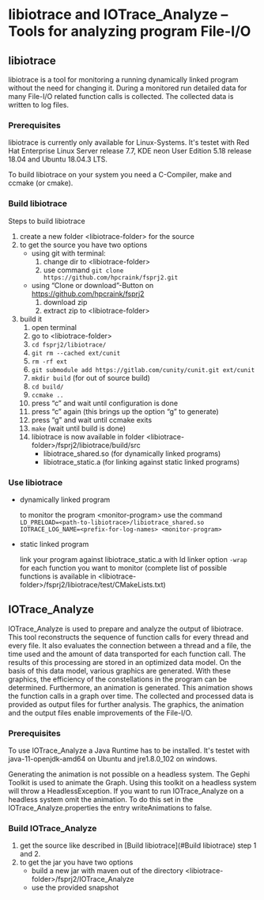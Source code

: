 # libiotrace and IOTrace_Analyze – Tools for analyzing program File-I/O 

## libiotrace

libiotrace is a tool for monitoring a running dynamically linked program without the need for changing it. During a monitored run detailed data for many File-I/O related function calls is collected. The collected data is written to log files.

### Prerequisites

libiotrace is currently only available for Linux-Systems. It's testet with Red Hat Enterprise Linux Server release 7.7, KDE neon User Edition 5.18 release 18.04 and Ubuntu 18.04.3 LTS.

To build libiotrace on your system you need a C-Compiler, make and ccmake (or cmake).

### Build libiotrace

Steps to build libiotrace

1. create a new folder &lt;libiotrace-folder&gt; for the source
2. to get the source you have two options
	* using git with terminal:
		1. change dir to &lt;libiotrace-folder&gt;
		2. use command `git clone https://github.com/hpcraink/fsprj2.git`
	* using “Clone or download”-Button on https://github.com/hpcraink/fsprj2
		1. download zip
		2. extract zip to &lt;libiotrace-folder&gt;
3. build it
	1. open terminal
	2. go to &lt;libiotrace-folder&gt;
	3. `cd fsprj2/libiotrace/`
	4. `git rm --cached ext/cunit`
	5. `rm -rf ext`
	6. `git submodule add https://gitlab.com/cunity/cunit.git ext/cunit`
	7. `mkdir build` (for out of source build)
	8. `cd build/`
	9. `ccmake ..`
	10. press “c” and wait until configuration is done
	11. press “c” again (this brings up the option “g” to generate)
	12. press “g” and wait until ccmake exits
	13. `make` (wait until build is done)
	14. libiotrace is now available in folder &lt;libiotrace-folder&gt;/fsprj2/libiotrace/build/src
		* libiotrace_shared.so (for dynamically linked programs)
		* libiotrace_static.a (for linking against static linked programs)

### Use libiotrace

* dynamically linked program

    to monitor the program &lt;monitor-program&gt; use the command
    `LD_PRELOAD=<path-to-libiotrace>/libiotrace_shared.so IOTRACE_LOG_NAME=<prefix-for-log-names> <monitor-program>`
* static linked program

    link your program against libiotrace_static.a with ld linker option `-wrap` for each function you want to monitor (complete list of possible functions is available in &lt;libiotrace-folder&gt;/fsprj2/libiotrace/test/CMakeLists.txt)

## IOTrace_Analyze

IOTrace_Analyze is used to prepare and analyze the output of libiotrace. This tool reconstructs the sequence of function calls for every thread and every file. It also evaluates the connection between a thread and a file, the time used and the amount of data transported for each function call. The results of this processing are stored in an optimized data model. On the basis of this data model, various graphics are generated. With these graphics, the efficiency of the constellations in the program can be determined. Furthermore, an animation is generated. This animation shows the function calls in a graph over time. The collected and processed data is provided as output files for further analysis. The graphics, the animation and the output files enable improvements of the File-I/O.

### Prerequisites

To use IOTrace_Analyze a Java Runtime has to be installed. It's testet with java-11-openjdk-amd64 on Ubuntu and jre1.8.0_102 on windows.

Generating the animation is not possible on a headless system. The Gephi Toolkit is used to animate the Graph. Using this toolkit on a headless system will throw a HeadlessException. If you want to run IOTrace_Analyze on a headless system omit the animation. To do this set in the IOTrace_Analyze.properties the entry writeAnimations to false.

### Build IOTrace_Analyze

1. get the source like described in [Build libiotrace](#Build libiotrace) step 1 and 2.
2. to get the jar you have two options
    * build a new jar with maven out of the directory &lt;libiotrace-folder&gt;/fsprj2/IOTrace_Analyze
    * use the provided snapshot 
